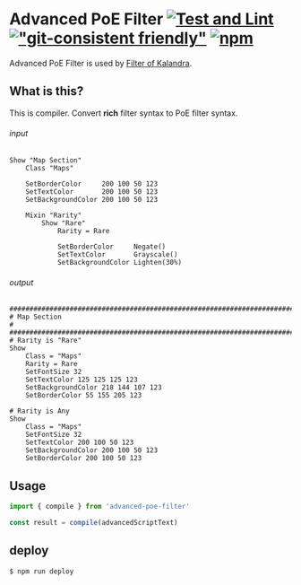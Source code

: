 # Advanced PoE Filter [![Test and Lint](https://github.com/isuke/advanced-poe-filter/actions/workflows/main.yml/badge.svg)](https://github.com/isuke/advanced-poe-filter/actions/workflows/main.yml) [!["git-consistent friendly"](https://img.shields.io/badge/git--consistent-friendly-brightgreen.svg)]("https://github.com/isuke/git-consistent") [![npm](https://img.shields.io/npm/v/advanced-poe-filter.svg)](https://www.npmjs.com/package/advanced-poe-filter)

Advanced PoE Filter is used by [Filter of Kalandra](https://filter-of-kalandra.netlify.com/).

## What is this?

This is compiler. Convert **rich** filter syntax to PoE filter syntax.

###### input

```
Show "Map Section"
    Class "Maps"

    SetBorderColor     200 100 50 123
    SetTextColor       200 100 50 123
    SetBackgroundColor 200 100 50 123

    Mixin "Rarity"
        Show "Rare"
            Rarity = Rare

            SetBorderColor     Negate()
            SetTextColor       Grayscale()
            SetBackgroundColor Lighten(30%)
```

###### output

```
################################################################################
# Map Section                                                                  #
################################################################################
# Rarity is "Rare"
Show
    Class = "Maps"
    Rarity = Rare
    SetFontSize 32
    SetTextColor 125 125 125 123
    SetBackgroundColor 218 144 107 123
    SetBorderColor 55 155 205 123

# Rarity is Any
Show
    Class = "Maps"
    SetFontSize 32
    SetTextColor 200 100 50 123
    SetBackgroundColor 200 100 50 123
    SetBorderColor 200 100 50 123
```

## Usage

```js
import { compile } from 'advanced-poe-filter'

const result = compile(advancedScriptText)
```

## deploy

```sh
$ npm run deploy
```

